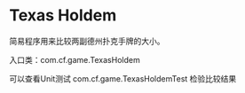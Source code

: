# Texas Holdem

简易程序用来比较两副德州扑克手牌的大小。

入口类：com.cf.game.TexasHoldem

可以查看Unit测试 com.cf.game.TexasHoldemTest 检验比较结果
